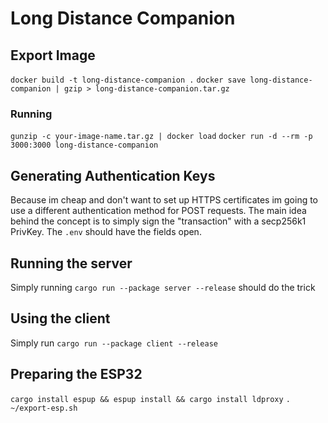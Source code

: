 # Long Distance Companion

## Export Image

`docker build -t long-distance-companion .`
`docker save long-distance-companion | gzip > long-distance-companion.tar.gz`

### Running

`gunzip -c your-image-name.tar.gz | docker load`
`docker run -d --rm -p 3000:3000 long-distance-companion`

## Generating Authentication Keys

Because im cheap and don't want to set up HTTPS certificates im going to use a different authentication method for POST
requests.
The main idea behind the concept is to simply sign the "transaction" with a secp256k1 PrivKey. The `.env` should have
the fields open.

## Running the server

Simply running `cargo run --package server --release` should do the trick

## Using the client

Simply run `cargo run --package client --release`

## Preparing the ESP32

`cargo install espup && espup install && cargo install ldproxy`
`. ~/export-esp.sh`